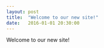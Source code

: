 ```yaml
---
layout: post
title:  "Welcome to our new site!"
date:   2016-01-01 20:30:00
---
```

Welcome to our new site!